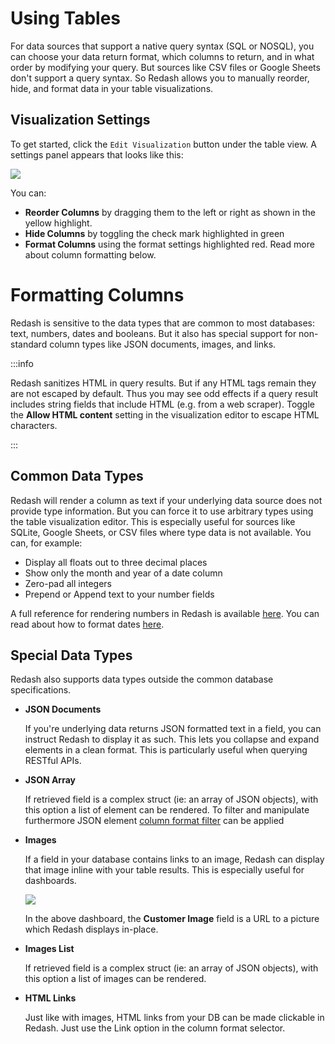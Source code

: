 # Using Tables

For data sources that support a native query syntax (SQL or NOSQL), you can choose your data return format, which columns to return, and in what order by modifying your query. But sources like CSV files or Google Sheets don't support a query syntax. So Redash allows you to manually reorder, hide, and format data in your table visualizations.

[//]: # (:::info)

[//]: # (If you absolutely depend on a feature of SQL, you can use the [Query Results Data Source]&#40;/user-guide/querying/query-results-data-source&#41; to post-process your data.)

[//]: # (:::)

## Visualization Settings

To get started, click the `Edit Visualization` button under the table view. A settings panel appears that looks like this:

![](/static/images/docs/gitbook/table-viz-options.png)

You can:

- **Reorder Columns** by dragging them to the left or right as shown in the yellow highlight.
- **Hide Columns** by toggling the check mark highlighted in green
- **Format Columns** using the format settings highlighted red. Read more about column formatting below.

# Formatting Columns

Redash is sensitive to the data types that are common to most databases: text, numbers, dates and booleans. But it also has special support for non-standard column types like JSON documents, images, and links.

:::info

Redash sanitizes HTML in query results. But if any HTML tags remain they are not escaped by default. Thus you may see odd effects if a query result includes string fields that include HTML (e.g. from a web scraper). Toggle the **Allow HTML content** setting in the visualization editor to escape HTML characters.

:::

## **Common Data Types**

Redash will render a column as text if your underlying data source does not provide type information. But you can force it to use arbitrary types using the table visualization editor. This is especially useful for sources like SQLite, Google Sheets, or CSV files where type data is not available. You can, for example:

- Display all floats out to three decimal places
- Show only the month and year of a date column
- Zero-pad all integers
- Prepend or Append text to your number fields

A full reference for rendering numbers in Redash is available [here](/user-guide/visualizations/formatting-numbers). You can read about how to format dates [here](https://momentjs.com/docs/#/displaying/format/).

## **Special Data Types**

Redash also supports data types outside the common database specifications.

- **JSON Documents**

  If you're underlying data returns JSON formatted text in a field, you can instruct Redash to display it as such. This lets you collapse and expand elements in a clean format. This is particularly useful when querying RESTful APIs.

- **JSON Array**

  If retrieved field is a complex struct (ie: an array of JSON objects), with this option a list of element can be rendered.
  To filter and manipulate furthermore JSON element [column format filter](/user-guide/visualizations/column-format-spec) can be applied

- **Images**

  If a field in your database contains links to an image, Redash can display that image inline with your table results. This is especially useful for dashboards.

  ![](/static/images/docs/gitbook/dashboard-with-images.png)

  In the above dashboard, the **Customer Image** field is a URL to a picture which Redash displays in-place.

- **Images List**

  If retrieved field is a complex struct (ie: an array of JSON objects), with this option a list of images can be rendered.

- **HTML Links**

  Just like with images, HTML links from your DB can be made clickable in Redash. Just use the Link option in the column format selector.
